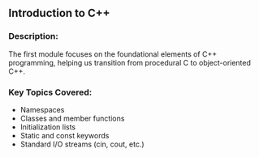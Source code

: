 ## Introduction to C++
### Description:
The first module focuses on the foundational elements of C++ programming, helping us transition from procedural C to object-oriented C++.

### Key Topics Covered:

- Namespaces
- Classes and member functions
- Initialization lists
- Static and const keywords
- Standard I/O streams (cin, cout, etc.)
